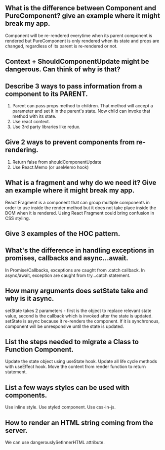 ## What is the difference between Component and PureComponent? give an example where it might break my app.
Component will be re-rendered everytime when its parent component is rendered but PureComponent is only rendered when its state and props are changed, regardless of its parent is re-rendered or not.

## Context + ShouldComponentUpdate might be dangerous. Can think of why is that?

## Describe 3 ways to pass information from a component to its PARENT.
1. Parent can pass props method to children. That method will accept a parameter and set it in the parent's state. Now child can invoke that method with its state.
2. Use react context.
3. Use 3rd party libraries like redux.

## Give 2 ways to prevent components from re-rendering.
1. Return false from shouldComponentUpdate
2. Use React.Memo (or useMemo hook)

## What is a fragment and why do we need it? Give an example where it might break my app.
React Fragment is a component that can group multiple components in order to use inside the render method but it does not take place inside the DOM when it is rendered.
Using React Fragment could bring confusion in CSS styling.

## Give 3 examples of the HOC pattern.


## What's the difference in handling exceptions in promises, callbacks and async...await.
In Promise/Callbacks, exceptions are caught from .catch callback.
In async/await, exception are caught from try...catch statement.

## How many arguments does setState take and why is it async.
setState takes 2 parameters - first is the object to replace relevant state value, second is the callback which is invoked after the state is updated.
setState is async because it re-renders the component. If it is synchronous, component will be unresponsive until the state is updated.

## List the steps needed to migrate a Class to Function Component.
Update the state object using useState hook.
Update all life cycle methods with useEffect hook.
Move the content from render function to return statement.

## List a few ways styles can be used with components.
Use inline style.
Use styled component.
Use css-in-js.

## How to render an HTML string coming from the server.
We can use dangerouslySetInnerHTML attribute.